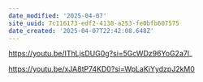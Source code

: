 ```yaml
---
date_modified: '2025-04-07'
site_uuid: 7c116173-edf2-4138-a253-fe0bfb607575
date_created: '2025-04-07T22:42:08.648Z'
---
```




https://youtu.be/IThLjsDUG0g?si=5GcWDz96YoG2a7l_

https://youtu.be/xJA8tP74KD0?si=WpLaKiYydzpJ2kM0
